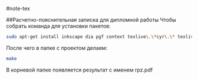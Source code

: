 #note-tex

##Расчетно-пояснительная записка для дипломной работы
Чтобы собрать команда для установки пакетов:

```bash
sudo apt-get install inkscape dia pgf context texlive\.\*cyr\.\* texlive\.\*extra
```
После чего в папке с проектом делаем:
```bash
make
```
В корневой папке появляется результат с именем rpz.pdf
